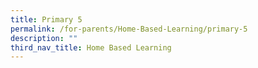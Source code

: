 ```yaml
---
title: Primary 5
permalink: /for-parents/Home-Based-Learning/primary-5
description: ""
third_nav_title: Home Based Learning
---
```

